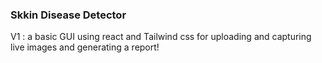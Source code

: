 ### Skkin Disease Detector 

V1 :
a basic GUI using react and Tailwind css for uploading and capturing live images and generating a report! 
